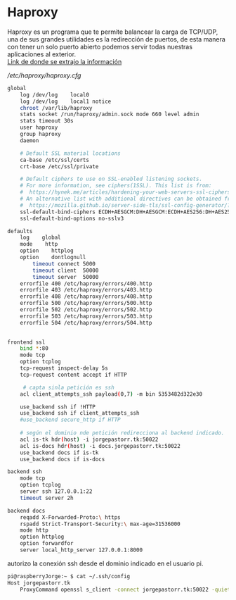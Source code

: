 # Haproxy    
  
Haproxy es un programa que te permite balancear la carga de TCP/UDP, una de sus grandes utilidades es la redirección de puertos, de esta manera  con tener un solo puerto abierto podemos servir todas nuestras aplicaciones al exterior.  
[Link de donde se extrajo la información](https://blog.chmd.fr/ssh-over-ssl-episode-4-a-haproxy-based-configuration.html)



*/etc/haproxy/haproxy.cfg*
```bash
global
    log /dev/log    local0
    log /dev/log    local1 notice
    chroot /var/lib/haproxy
    stats socket /run/haproxy/admin.sock mode 660 level admin
    stats timeout 30s
    user haproxy
    group haproxy
    daemon

    # Default SSL material locations
    ca-base /etc/ssl/certs
    crt-base /etc/ssl/private

    # Default ciphers to use on SSL-enabled listening sockets.
    # For more information, see ciphers(1SSL). This list is from:
    #  https://hynek.me/articles/hardening-your-web-servers-ssl-ciphers/
    # An alternative list with additional directives can be obtained from
    #  https://mozilla.github.io/server-side-tls/ssl-config-generator/?server=haproxy
    ssl-default-bind-ciphers ECDH+AESGCM:DH+AESGCM:ECDH+AES256:DH+AES256:ECDH+AES128:DH+AES:RSA+AESGCM:RSA+AES:!aNULL:!MD5:!DSS
    ssl-default-bind-options no-sslv3

defaults
    log    global
    mode    http
    option    httplog
    option    dontlognull
        timeout connect 5000
        timeout client  50000
        timeout server  50000
    errorfile 400 /etc/haproxy/errors/400.http
    errorfile 403 /etc/haproxy/errors/403.http
    errorfile 408 /etc/haproxy/errors/408.http
    errorfile 500 /etc/haproxy/errors/500.http
    errorfile 502 /etc/haproxy/errors/502.http
    errorfile 503 /etc/haproxy/errors/503.http
    errorfile 504 /etc/haproxy/errors/504.http
    

frontend ssl
    bind *:80 
    mode tcp
    option tcplog
    tcp-request inspect-delay 5s
    tcp-request content accept if HTTP

     # capta sinla petición es ssh
    acl client_attempts_ssh payload(0,7) -m bin 5353482d322e30

    use_backend ssh if !HTTP
    use_backend ssh if client_attempts_ssh
    #use_backend secure_http if HTTP
   
    # según el dominio nde petición redirecciona al backend indicado.
    acl is-tk hdr(host) -i jorgepastorr.tk:50022
    acl is-docs hdr(host) -i docs.jorgepastorr.tk:50022
    use_backend docs if is-tk
    use_backend docs if is-docs

backend ssh
    mode tcp
    option tcplog
    server ssh 127.0.0.1:22
    timeout server 2h

backend docs
    reqadd X-Forwarded-Proto:\ https
    rspadd Strict-Transport-Security:\ max-age=31536000
    mode http
    option httplog
    option forwardfor
    server local_http_server 127.0.0.1:8000
  ```
  
autorizo la conexión ssh desde el dominio indicado en el usuario pi.
```bash
pi@raspberryJorge:~ $ cat ~/.ssh/config
Host jorgepastorr.tk
    ProxyCommand openssl s_client -connect jorgepastorr.tk:50022 -quiet
``` 

